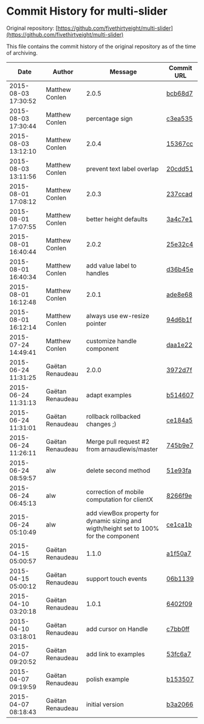﻿# Commit History for multi-slider

Original repository: [https://github.com/fivethirtyeight/multi-slider](https://github.com/fivethirtyeight/multi-slider)

This file contains the commit history of the original repository as of the time of archiving.

| Date | Author | Message | Commit URL |
|------|--------|---------|------------|
| 2015-08-03 17:30:52 | Matthew Conlen | 2.0.5 | [bcb68d7](https://github.com/fivethirtyeight/multi-slider/commit/bcb68d7a2139631e68cf38d8e16bf4d3362fe08b) |
| 2015-08-03 17:30:44 | Matthew Conlen | percentage sign | [c3ea535](https://github.com/fivethirtyeight/multi-slider/commit/c3ea535e8fcc08463306ea2e24e16e4358ba162e) |
| 2015-08-03 13:12:10 | Matthew Conlen | 2.0.4 | [15367cc](https://github.com/fivethirtyeight/multi-slider/commit/15367ccda1b7b3f44b416e8b09f6f2bb9ddfeef9) |
| 2015-08-03 13:11:56 | Matthew Conlen | prevent text label overlap | [20cdd51](https://github.com/fivethirtyeight/multi-slider/commit/20cdd51530c49e9e3927674f76a2e916abd7ef7a) |
| 2015-08-01 17:08:12 | Matthew Conlen | 2.0.3 | [237ccad](https://github.com/fivethirtyeight/multi-slider/commit/237ccad2ec6578057fe56a21e36681971e563d88) |
| 2015-08-01 17:07:55 | Matthew Conlen | better height defaults | [3a4c7e1](https://github.com/fivethirtyeight/multi-slider/commit/3a4c7e19ff93c35809f07d25f54da3db9b0fb313) |
| 2015-08-01 16:40:44 | Matthew Conlen | 2.0.2 | [25e32c4](https://github.com/fivethirtyeight/multi-slider/commit/25e32c41bf2e64df28000f7d037bcec559cdcdf9) |
| 2015-08-01 16:40:34 | Matthew Conlen | add value label to handles | [d36b45e](https://github.com/fivethirtyeight/multi-slider/commit/d36b45edb7c56478323c7fb813b2ff06bb793b21) |
| 2015-08-01 16:12:48 | Matthew Conlen | 2.0.1 | [ade8e68](https://github.com/fivethirtyeight/multi-slider/commit/ade8e68826594271774764bebac1d65db108536a) |
| 2015-08-01 16:12:14 | Matthew Conlen | always use ew-resize pointer | [94d6b1f](https://github.com/fivethirtyeight/multi-slider/commit/94d6b1ff8ab1dd0e5d51376598014d414e3f821d) |
| 2015-07-24 14:49:41 | Matthew Conlen | customize handle component | [daa1e22](https://github.com/fivethirtyeight/multi-slider/commit/daa1e22dfd421e6a97cf6adb90a80a4a9f0c6611) |
| 2015-06-24 11:31:25 | Gaëtan Renaudeau | 2.0.0 | [3972d7f](https://github.com/fivethirtyeight/multi-slider/commit/3972d7fe59d2fe447197d8e4d363aa5752a2eab8) |
| 2015-06-24 11:31:13 | Gaëtan Renaudeau | adapt examples | [b514607](https://github.com/fivethirtyeight/multi-slider/commit/b51460741342ff696e997ae36f7565072e5ce305) |
| 2015-06-24 11:31:01 | Gaëtan Renaudeau | rollback rollbacked changes ;) | [ce184a5](https://github.com/fivethirtyeight/multi-slider/commit/ce184a5744026bd0d7bb050c051bc7c01082a0c1) |
| 2015-06-24 11:26:11 | Gaëtan Renaudeau | Merge pull request #2 from arnaudlewis/master | [745b9e7](https://github.com/fivethirtyeight/multi-slider/commit/745b9e7e20e45e5c57ffceae503eb8058d6ba4bc) |
| 2015-06-24 08:59:57 | alw | delete second method | [51e93fa](https://github.com/fivethirtyeight/multi-slider/commit/51e93faf03b8ba65a7ceebc529def59be390529e) |
| 2015-06-24 06:45:13 | alw | correction of mobile computation for clientX | [8266f9e](https://github.com/fivethirtyeight/multi-slider/commit/8266f9e34f14b23c356a66f687298aa68861dc23) |
| 2015-06-24 05:10:49 | alw | add viewBox property for dynamic sizing and wigth/height set to 100% for the component | [ce1ca1b](https://github.com/fivethirtyeight/multi-slider/commit/ce1ca1b73a1724d00b147e5cc852f4bbf8e37aae) |
| 2015-04-15 05:00:57 | Gaëtan Renaudeau | 1.1.0 | [a1f50a7](https://github.com/fivethirtyeight/multi-slider/commit/a1f50a711c777e829e4c5e65466e7b847a8fb763) |
| 2015-04-15 05:00:12 | Gaëtan Renaudeau | support touch events | [06b1139](https://github.com/fivethirtyeight/multi-slider/commit/06b1139239e9cad48e5393ffa6b5a848fc726169) |
| 2015-04-10 03:20:18 | Gaëtan Renaudeau | 1.0.1 | [6402f09](https://github.com/fivethirtyeight/multi-slider/commit/6402f096dd5a57c00712e1baee8b1e5093f37814) |
| 2015-04-10 03:18:01 | Gaëtan Renaudeau | add cursor on Handle | [c7bb0ff](https://github.com/fivethirtyeight/multi-slider/commit/c7bb0ff4b4e7a13df871b4f65a40a8833a4c6ab3) |
| 2015-04-07 09:20:52 | Gaëtan Renaudeau | add link to examples | [53fc6a7](https://github.com/fivethirtyeight/multi-slider/commit/53fc6a7b3817e986d8f1898688e6e0abf7944ece) |
| 2015-04-07 09:19:59 | Gaëtan Renaudeau | polish example | [b153507](https://github.com/fivethirtyeight/multi-slider/commit/b153507d682bb3639cac559e75b592f4d00eb95e) |
| 2015-04-07 08:18:43 | Gaëtan Renaudeau | initial version | [b3a2066](https://github.com/fivethirtyeight/multi-slider/commit/b3a20661105ce045f50ea9544618a84f0d35702e) |

